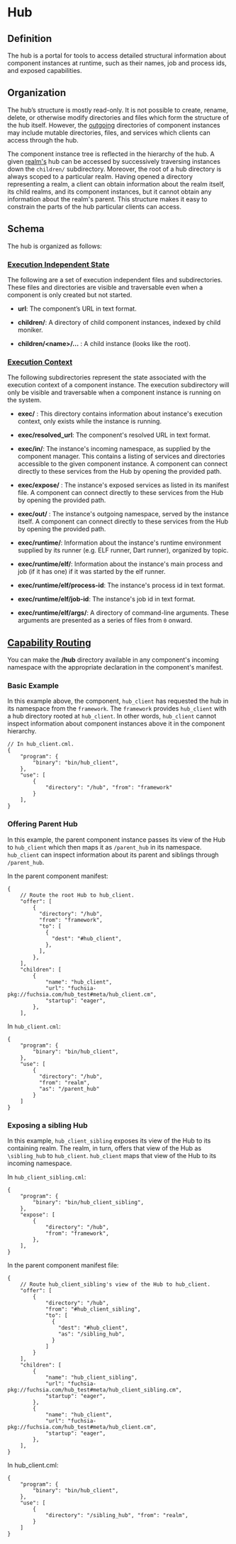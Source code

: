 # Hub

## Definition

The hub is a portal for tools to access detailed structural information about
component instances at runtime, such as their names, job and process ids, and
exposed capabilities.

## Organization

The hub’s structure is mostly read-only. It is not possible to create,
rename, delete, or otherwise modify directories and files which form the
structure of the hub itself. However, the
[outgoing](/docs/development/abi/system.md) directories of
component instances may include mutable directories, files, and services which
clients can access through the hub.

The component instance tree is reflected in the hierarchy of the hub. A given
[realm's](realms.md) hub can be accessed by successively traversing instances
down the `children/` subdirectory. Moreover, the root of a hub directory is
always scoped to a particular realm. Having opened a directory representing a
realm, a client can obtain information about the realm itself, its child realms,
and its component instances, but it cannot obtain any information about the
realm's parent. This structure makes it easy to constrain the parts of the hub
particular clients can access.

## Schema

The hub is organized as follows:

### [Execution Independent State](#execution-independent-state)

The following are a set of execution independent files and subdirectories. These
files and directories are visible and traversable even when a component is only
created but not started.

+ **url**: The component’s URL in text format.

+ **children/**: A directory of child component instances, indexed by
child moniker.

+ **children/\<name\>/...** : A child instance (looks like the root).

### [Execution Context](#execution-context)

The following subdirectories represent the state associated with the execution
context of a component instance. The execution subdirectory will only be visible
and traversable when a component instance is running on the system.

+ **exec/** : This directory contains information about instance's execution context,
only exists while the instance is running.

+ **exec/resolved_url**: The component's resolved URL in text format.

+ **exec/in/**: The instance's incoming namespace, as supplied by the
component manager. This contains a listing of services and directories
accessible to the given component instance. A component can connect directly to
these services from the Hub by opening the provided path.

+ **exec/expose/** : The instance's exposed services as listed in its
manifest file. A component can connect directly to these services from the Hub
by opening the provided path.

+ **exec/out/** : The instance's outgoing namespace, served by the
instance itself. A component can connect directly to these services from the Hub by opening the
provided path.

+ **exec/runtime/**: Information about the instance's runtime environment
supplied by its runner (e.g. ELF runner, Dart runner), organized by topic.

+ **exec/runtime/elf/**: Information about the instance's main process
and job (if it has one) if it was started by the elf runner.

+ **exec/runtime/elf/process-id**: The instance's process id in text
format.

+ **exec/runtime/elf/job-id**: The instance's job id in text format.


+ **exec/runtime/elf/args/**: A directory of command-line arguments.
These arguments are presented as a series of files from `0` onward.

## [Capability Routing](#capability-routing)

You can make the **/hub** directory available in any component's incoming namespace
with the appropriate declaration in the component's manifest.

### Basic Example

In this example above, the component, `hub_client` has requested the hub in its
namespace from the `framework`. The `framework` provides `hub_client` with a hub
directory rooted at `hub_client`. In other words, `hub_client` cannot inspect
information about component instances above it in the component hierarchy.

```
// In hub_client.cml.
{
    "program": {
        "binary": "bin/hub_client",
    },
    "use": [
        {
            "directory": "/hub", "from": "framework"
        }
    ],
}
```

### Offering Parent Hub

In this example, the parent component instance passes its view of the Hub to
`hub_client` which then maps it as `/parent_hub` in its namespace. `hub_client`
can inspect information about its parent and siblings through `/parent_hub`.

In the parent component manifest:

```
{
    // Route the root Hub to hub_client.
    "offer": [
        {
          "directory": "/hub",
          "from": "framework",
          "to": [
            {
              "dest": "#hub_client",
            },
          ],
        },
    ],
    "children": [
        {
            "name": "hub_client",
            "url": "fuchsia-pkg://fuchsia.com/hub_test#meta/hub_client.cm",
            "startup": "eager",
        },
    ],
```

In `hub_client.cml`:

```
{
    "program": {
        "binary": "bin/hub_client",
    },
    "use": [
        {
          "directory": "/hub",
          "from": "realm",
          "as": "/parent_hub"
        }
    ]
}
```

### Exposing a sibling Hub

In this example, `hub_client_sibling` exposes its view of the Hub to its
containing realm. The realm, in turn, offers that view of the Hub as
`\sibling_hub` to `hub_client`. `hub_client` maps that view of the Hub to its
incoming namespace.

In `hub_client_sibling.cml`:

```
{
    "program": {
        "binary": "bin/hub_client_sibling",
    },
    "expose": [
        {
            "directory": "/hub",
            "from": "framework",
        },
    ],
}
```

In the parent component manifest file:

```
{
    // Route hub_client_sibling's view of the Hub to hub_client.
    "offer": [
        {
            "directory": "/hub",
            "from": "#hub_client_sibling",
            "to": [
              {
                "dest": "#hub_client",
                "as": "/sibling_hub",
              }
            ]
        }
    ],
    "children": [
        {
            "name": "hub_client_sibling",
            "url": "fuchsia-pkg://fuchsia.com/hub_test#meta/hub_client_sibling.cm",
            "startup": "eager",
        },
        {
            "name": "hub_client",
            "url": "fuchsia-pkg://fuchsia.com/hub_test#meta/hub_client.cm",
            "startup": "eager",
        },
    ],
}
```

In hub_client.cml:

```
{
    "program": {
        "binary": "bin/hub_client",
    },
    "use": [
        {
            "directory": "/sibling_hub", "from": "realm",
        }
    ]
}
```
